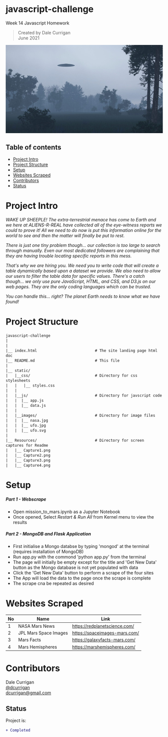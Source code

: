 # javascript-challenge
Week 14 Javascript Homework

> Created by Dale Currigan  
> June 2021  
  
![Javascript](/static/images/ufo.jpg)    

## Table of contents  
* [Project Intro](#Project-Intro)  
* [Project Structure](#Project-Structure)  
* [Setup](#Setup)  
* [Websites Scraped](#Websites-Scraped)  
* [Contributors](#Contributors)  
* [Status](#Status)  

# Project Intro
*WAKE UP SHEEPLE! The extra-terrestrial menace has come to Earth and we here at ALIENS-R-REAL have collected all of the eye-witness reports we could to prove it! All we need to do now is put this information online for the world to see and then the matter will finally be put to rest.*  
  
*There is just one tiny problem though... our collection is too large to search through manually. Even our most dedicated followers are complaining that they are having trouble locating specific reports in this mess.*  
  
*That's why we are hiring you. We need you to write code that will create a table dynamically based upon a dataset we provide. We also need to allow our users to filter the table data for specific values. There's a catch though... we only use pure JavaScript, HTML, and CSS, and D3.js on our web pages. They are the only coding languages which can be trusted.*  
  
*You can handle this... right? The planet Earth needs to know what we have found!*  
  
  
# Project Structure  
```
javascript-challenge   
|  
|    
|__ index.html                          # The site landing page html doc
|__ README.md                           # This file
|
|__ static/                              
|   |__css/                             # Directory for css stylesheets
|   |   |__ styles.css                              
|   |    
|   |__js/                              # Directory for javscript code
|   |  |__ app.js
|   |  |__ data.js
|   |   
|   |__images/                          # Directory for image files
|   |  |__ nasa.jpg
|   |  |__ ufo.jpg
|   |  |__ ufo.svg
|
|__ Resources/                          # Directory for screen captures for Readme
|   |__ Capture1.png                  
|   |__ Capture2.png           
|   |__ Capture3.png           
|   |__ Capture4.png           

``` 
  
# Setup 
  
##### Part 1 - Webscrape  
* Open mission_to_mars.ipynb as a Jupyter Notebook  
* Once opened, Select *Restart & Run All* from Kernel menu to view the results  
  
  
##### Part 2 - MongoDB and Flask Application  
* First initialise a Mongo databse by typing 'mongod' at the terminal (requires installation of MongoDB)
* Run app.py with the commond 'python app.py' from the terminal  
* The page will initially be empty except for the title and 'Get New Data' button as the Mongo database is not yet populated with data  
* Click the 'Get New Data' button to perform a scrape of the four sites  
* The App will load the data to the page once the scrape is complete
* The scrape cna be repeated as desired    

# Websites Scraped  
  
|No|Name|Link|
|-|-|-|
|1| NASA Mars News         |https://redplanetscience.com/| 
|2| JPL Mars Space Images  |https://spaceimages-mars.com/|
|3| Mars Facts             |https://galaxyfacts-mars.com/|  
|4| Mars Hemispheres       |https://marshemispheres.com/|  

   
# Contributors  
Dale Currigan  
[@dcurrigan](https://github.com/dcurrigan)  
<dcurrigan@gmail.com>


## Status
Project is: 
````diff 
+ Completed
````

